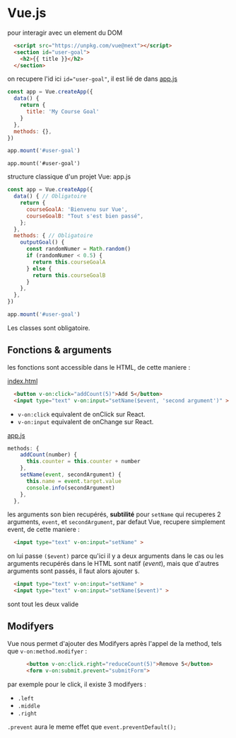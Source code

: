 # Vue.js

pour interagir avec un element du DOM

```html
  <script src="https://unpkg.com/vue@next"></script>
  <section id="user-goal">
    <h2>{{ title }}</h2>
  </section>
```

on recupere l'id ici `id="user-goal"`, il est lié de dans [app.js](project1/app.js)

```js
const app = Vue.createApp({
  data() { 
    return {
      title: 'My Course Goal'
    }
  },
  methods: {},
})

app.mount('#user-goal')
```

`app.mount('#user-goal')`

structure classique d'un projet Vue: app.js

```js
const app = Vue.createApp({
  data() { // Obligatoire
    return {
      courseGoalA: 'Bienvenu sur Vue',
      courseGoalB: "Tout s'est bien passé",
    };
  },
  methods: { // Obligatoire
    outputGoal() {
      const randomNumer = Math.random()
      if (randomNumer < 0.5) {
        return this.courseGoalA
      } else {
        return this.courseGoalB
      }
    },
  },
})

app.mount('#user-goal')
```

Les classes sont obligatoire.

## Fonctions & arguments

les fonctions sont accessible dans le HTML, de cette maniere :

[index.html](project2/index.html)

```html
  <button v-on:click="addCount(5)">Add 5</button>
  <input type="text" v-on:input="setName($event, 'second argument')" >
```

- `v-on:click` equivalent de onClick sur React.
- `v-on:input` equivalent de onChange sur React.

[app.js](project2/app.js)

```js
methods: {
    addCount(number) {
      this.counter = this.counter + number
    },
    setName(event, secondArgument) {
      this.name = event.target.value
      console.info(secondArgument)
    },
  },
```

les arguments son bien recupérés, **subtilité** pour `setName` qui recuperes 2 arguments, `event`, et `secondArgument`, par defaut Vue, recupere simplement event, de cette maniere :

```html
  <input type="text" v-on:input="setName" >
```

on lui passe `($event)` parce qu'ici il y a deux arguments
dans le cas ou les arguments recupérés dans le HTML sont natif (_event_), mais que d'autres arguments sont passés, il faut alors ajouter `$`.

```html
  <input type="text" v-on:input="setName" >
  <input type="text" v-on:input="setName($event)" >
```

sont tout les deux valide

## Modifyers

Vue nous permet d'ajouter des Modifyers après l'appel de la method, tels que `v-on:method.modifyer` :

```html
      <button v-on:click.right="reduceCount(5)">Remove 5</button>
      <form v-on:submit.prevent="submitForm">
```

par exemple pour le click, il existe 3 modifyers :

- `.left`
- `.middle`
- `.right`

`.prevent` aura le meme effet que `event.preventDefault();`